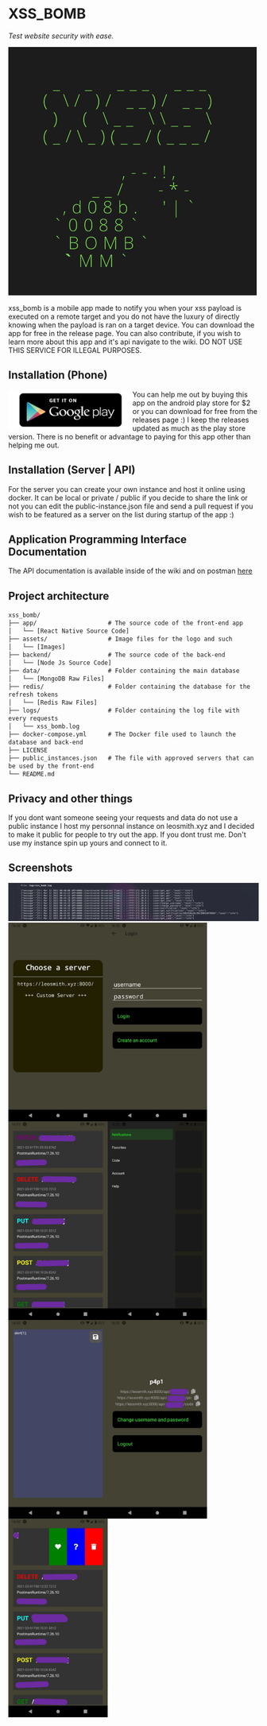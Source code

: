 XSS_BOMB
========
*Test website security with ease.*

![xss_bomb](https://raw.githubusercontent.com/p4p1/xss_bomb/main/assets/logo.png)

xss_bomb is a mobile app made to notify you when your xss payload is executed
on a remote target and you do not have the luxury of directly knowing when the
payload is ran on a target device. You can download the app for free in the
release page. You can also contribute, if you wish to learn more about this
app and it's api navigate to the wiki. DO NOT USE THIS SERVICE FOR ILLEGAL
PURPOSES.

## Installation (Phone)
[<img src="https://raw.githubusercontent.com/p4p1/xss_bomb/main/assets/get-it-on-google-play.png" align="left" height="80" width="250" >](https://play.google.com/store/apps/details?id=com.p4p1.xss_bomb)
You can help me out by buying this app on the android play store for $2
or you can download for free from the releases page :) I keep the releases updated as much
as the play store version. There is no benefit or advantage to paying for this app other
than helping me out.

## Installation (Server | API)
For the server you can create your own instance and host it online using docker.
It can be local or private / public if you decide to share the link or not you can edit
the public-instance.json file and send a pull request if you wish to be featured as a
server on the list during startup of the app :)

## Application Programming Interface Documentation
The API documentation is available inside of the wiki and on postman [here](https://documenter.getpostman.com/view/10616927/Tz5p6y9A)

## Project architecture

```
xss_bomb/
├── app/                    # The source code of the front-end app
│   └── [React Native Source Code]
├── assets/                 # Image files for the logo and such
│   └── [Images]
├── backend/                # The source code of the back-end
│   └── [Node Js Source Code]
├── data/                   # Folder containing the main database
│   └── [MongoDB Raw Files]
├── redis/                  # Folder containing the database for the refresh tokens
│   └── [Redis Raw Files]
├── logs/                   # Folder containing the log file with every requests
│   └── xss_bomb.log
├── docker-compose.yml      # The Docker file used to launch the database and back-end
├── LICENSE
├── public_instances.json   # The file with approved servers that can be used by the front-end
└── README.md
```

## Privacy and other things
If you dont want someone seeing your requests and data do not use a public instance I host
my personnal instance on leosmith.xyz and I decided to make it public for people to try out
the app. If you dont trust me. Don't use my instance spin up yours and connect to it.

## Screenshots

<img src="https://raw.githubusercontent.com/p4p1/xss_bomb/main/assets/log_file.png" >

<img src="https://raw.githubusercontent.com/p4p1/xss_bomb/main/assets/pick_server.jpg" align="left" height="400" width="200" >
<img src="https://raw.githubusercontent.com/p4p1/xss_bomb/main/assets/login.jpg" align="left" height="400" width="200" >
<img src="https://raw.githubusercontent.com/p4p1/xss_bomb/main/assets/inspect_requests.jpg" align="left" height="400" width="200" >
<img src="https://raw.githubusercontent.com/p4p1/xss_bomb/main/assets/navbar.jpg" align="left" height="400" width="200" >
<img src="https://raw.githubusercontent.com/p4p1/xss_bomb/main/assets/edit_code.jpg" align="left" height="400" width="200" >
<img src="https://raw.githubusercontent.com/p4p1/xss_bomb/main/assets/profile_page.jpg" align="left" height="400" width="200" >
<img src="https://raw.githubusercontent.com/p4p1/xss_bomb/main/assets/save_del_request.jpg" align="left" height="400" width="200" >
